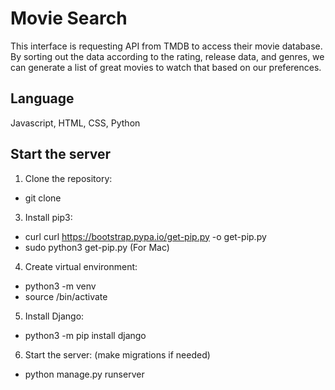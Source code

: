 # Movie Search

This interface is requesting API from TMDB to access their movie database. By sorting out the data according to the rating, release data, and genres, we can generate a list of great movies to watch that based on our preferences. 

## Language
Javascript, HTML, CSS, Python

## Start the server
1. Clone the repository:
  - git clone <repo url>
3. Install pip3:
  - curl curl https://bootstrap.pypa.io/get-pip.py -o get-pip.py
  - sudo python3 get-pip.py (For Mac)
4. Create virtual environment:
  - python3 -m venv <filename>
  - source <filename>/bin/activate
5. Install Django:
  - python3 -m pip install django
6. Start the server: (make migrations if needed)
  - python manage.py runserver

 
